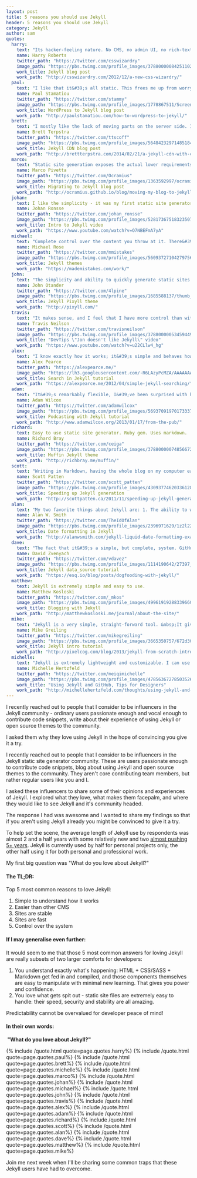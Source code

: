 ```yaml
---
layout: post
title: 5 reasons you should use Jekyll
header: 5 reasons you should use Jekyll
category: Jekyll
author: sam
quotes:
  harry:
    text: "Its hacker-feeling nature. No CMS, no admin UI, no rich-text editor, no databases, etc. It just feels like a truly cheap-and-cheerful (whilst actually being very rich in features) way for a technical person to get a site up and running. It feels a lot &lsquo;closer to home&rsquo; by cutting out all the overhead that comes with a more traditional CMS and/or blogging platform. It&rsquo;s by developers, for developers."
    name: Harry Roberts
    twitter_path: "https://twitter.com/csswizardry"
    image_path: "https://pbs.twimg.com/profile_images/378800000842511021/741a0a2593ea55bbd6238f8705c7074f_400x400.jpeg"
    work_title: Jekyll blog post
    work_path: "http://csswizardry.com/2012/12/a-new-css-wizardry/"
  paul:
    text: "I like that it&#39;s all static. This frees me up from worrying about making sure I have regular non-corrupt database backups or making sure my CMS was patched of all new security vulnerabilities. Now I just host on Amazon S3 with Cloudfront and have no worries about security or performance."
    name: Paul Stamatiou
    twitter_path: "https://twitter.com/stammy"
    image_path: "https://pbs.twimg.com/profile_images/1778867511/Screen_Shot_2012-01-24_at_2.03.52_PM_400x400.png"
    work_title: WordPress to Jekyll blog post
    work_path: "http://paulstamatiou.com/how-to-wordpress-to-jekyll/"
  brett:
    text: "I mostly like the lack of moving parts on the server side. I&#39;ve spent an excessive amount of time replicating standard blogging workflows for my Jekyll setup, so in my case it&#39;s definitely not about convenience. But my site (http://brettterpstra.com) is fast and holds up well under heavy traffic."
    name: Brett Terpstra
    twitter_path: "https://twitter.com/ttscoff"
    image_path: "https://pbs.twimg.com/profile_images/564842329714851840/qqDLuEwd_400x400.jpeg"
    work_title: Jekyll CDN blog post
    work_path: "http://brettterpstra.com/2014/02/21/a-jekyll-cdn-with-cloudfront/"
  marco:
    text: "Static site generation exposes the actual lower requirements of some websites: we&#39;re so obsessed with new features in websites that we miss the point of simpler use-cases."
    name: Marco Pivetta
    twitter_path: "https://twitter.com/Ocramius"
    image_path: "https://pbs.twimg.com/profile_images/1363592997/ocramius-aethril-marco-pivetta-1_400x400.png"
    work_title: Migrating to Jekyll blog post
    work_path: "http://ocramius.github.io/blog/moving-my-blog-to-jekyll/"
  johan:
    text: I like the simplicity - it was my first static site generator so knowing this kind of thing existed was a relief from either classic CMS systems or using PHP includes.
    name: Johan Ronsse
    twitter_path: "https://twitter.com/johan_ronsse"
    image_path: "https://pbs.twimg.com/profile_images/528173675183235075/COCkQ3PO_400x400.jpeg"
    work_title: Intro to Jekyll video
    work_path: "https://www.youtube.com/watch?v=O7NBEFmA7yA"
  michael:
    text: "Complete control over the content you throw at it. There&#39;s no mystery to what&#39;s going on and it&#39;s easy to understand if you have a basic knowledge of how web pages are built."
    name: Michael Rose
    twitter_path: "https://twitter.com/mmistakes"
    image_path: "https://pbs.twimg.com/profile_images/560937271042797568/m5VndD_B.jpeg"
    work_title: Jekyll themes
    work_path: "https://mademistakes.com/work/"
  john:
    text: "The simplicity and ability to quickly generate static sites. I greatly enjoy the ability to use includes in order to share common components like navigation, footers, etc. Same goes for multiple layout support. CLI support is also key."
    name: John Otander
    twitter_path: "https://twitter.com/4lpine"
    image_path: "https://pbs.twimg.com/profile_images/1685588137/thumb_400x400.jpg"
    work_title: Jekyll Pixyll theme
    work_path: "http://pixyll.com/"
  travis:
    text: "It makes sense, and I feel that I have more control than with any other CMS I&#39;ve used."
    name: Travis Neilson
    twitter_path: "https://twitter.com/travisneilson"
    image_path: "https://pbs.twimg.com/profile_images/378800000534594497/ff6e59ec85e5f439931a13a11e7e5212_400x400.jpeg"
    work_title: "DevTips \"Jon doesn't like Jekyll\" video"
    work_path: "https://www.youtube.com/watch?v=u22CLlw4_hg"
  alex:
    text: "I know exactly how it works; it&#39;s simple and behaves how I expect. Being able to write in Markdown is part of this, I have found WYSIWYG editors often produce ugly and sometimes wrong HTML, whereas the Markdown to HTML conversion is very deterministic."
    name: Alex Pearce
    twitter_path: "https://alexpearce.me/"
    image_path: "https://lh3.googleusercontent.com/-R6LAzyPcMZA/AAAAAAAAAAI/AAAAAAAAALs/iZEqemMNQTc/s120-c/photo.jpg"
    work_title: Search in Jekyll tutorial
    work_path: "https://alexpearce.me/2012/04/simple-jekyll-searching/"
  adam:
    text: "It&#39;s remarkably flexible, I&#39;ve been surprised with how easily it has been to make it do something that isn&#39;t technically blogging; photo galleries, podcasting, that sort of thing."
    name: Adam Wilcox
    twitter_path: "https://twitter.com/adamwilcox"
    image_path: "https://pbs.twimg.com/profile_images/569370919701733376/SZzuCEB-_400x400.jpeg"
    work_title: Podcasting with Jekyll tutorial
    work_path: "http://www.adamwilcox.org/2013/01/17/from-the-pub/"
  richard:
    text: Easy to use static site generator. Ruby gem. Uses markdown.
    name: Richard Bray
    twitter_path: "https://twitter.com/ceiga"
    image_path: "https://pbs.twimg.com/profile_images/378800000748566726/83e335bc62829792ef3fa876463bb7e3_400x400.jpeg"
    work_title: Muffin Jekyll theme
    work_path: "http://richbray.me/muffin/"
  scott:
    text: "Writing in Markdown, having the whole blog on my computer easily, lack of a database, deploying with rsync and (last but not least) the speed for users."
    name: Scott Patten
    twitter_path: "https://twitter.com/scott_patten"
    image_path: "https://pbs.twimg.com/profile_images/430937746203361280/BtLohkmk_400x400.png"
    work_title: Speeding up Jekyll generation
    work_path: "http://scottpatten.ca/2011/11/speeding-up-jekyll-generation.html"
  alan:
    text: "My two favorite things about Jekyll are: 1. The ability to write posts in Markdown and in my text editor of choice. When I used to use WordPress, I&#39;d always write offline and then copy and paste into the editor. Removing the extra step encourages me to write more.&nbsp; 2. The ease of hosting a static site and the reduction of security vulnerabilities eliminating dynamic process and frameworks provides. I understand WordPress has made improvements in the way security patches are distributed but I really like not having to worry about keeping even more software up to date. The machine I run my sites on automatically updates server patches. That equates to much less time maintaining the server."
    name: Alan W. Smith
    twitter_path: "https://twitter.com/TheIdOfAlan"
    image_path: "https://pbs.twimg.com/profile_images/2396971629/1z2l22mqcpqvhlv3hs9t_400x400.jpeg"
    work_title: Date formatting in Jekyll
    work_path: "http://alanwsmith.com/jekyll-liquid-date-formatting-examples"
  dave:
    text: "The fact that it&#39;s a simple, but complete, system. GitHub Pages support is also huge."
    name: David Zvenyach
    twitter_path: "https://twitter.com/vdavez"
    image_path: "https://pbs.twimg.com/profile_images/1114190642/27397_8639519_5240_n_400x400.jpg"
    work_title: Jekyll data_source tutorial
    work_path: "https://esq.io/blog/posts/dogfooding-with-jekyll/"
  matthew:
    text: Jekyll is extremely simple and easy to use.
    name: Matthew Kosloski
    twitter_path: "https://twitter.com/_mkos"
    image_path: "https://pbs.twimg.com/profile_images/499619192883396609/lAwfijv8_400x400.jpeg"
    work_title: Blogging with Jekyll
    work_path: "http://matthewkosloski.me/journal/about-the-site/"
  mike:
    text: "Jekyll is a very simple, straight-forward tool. &nbsp;It gives me just what I need to put together a blog or a static website without all of the extra junk. Tom Preston-Werner called it &quot;blogging for hackers&quot;, and I found that to be an appropriate description. &nbsp;Speaking as a programmer, I found it very easy to dive in and learn the basics. &nbsp;It gives you the freedom and ability to create just about anything you&#39;d need provided you are willing to learn Markdown and a little bit of the Liquid template engine."
    name: Mike Greiling
    twitter_path: "https://twitter.com/mikegreiling"
    image_path: "https://pbs.twimg.com/profile_images/3665350757/672d30f885ed73aa4e1d7d8d87289649_400x400.png"
    work_title: Jekyll intro tutorial
    work_path: "http://pixelcog.com/blog/2013/jekyll-from-scratch-introduction/"
  michelle:
    text: "Jekyll is extremely lightweight and customizable. I can use standard HTML/CSS with Jekyll as a page templater, and that's *it*. It doesn't force me to change anything else about my workflow or learn lots and lots of new things/languages. And...I can use it in combination with Github Pages to host stuff for free :D"
    name: Michelle Hertzfeld
    twitter_path: "https://twitter.com/meiqimichelle"
    image_path: "https://pbs.twimg.com/profile_images/478563672785035264/F2GFnKCb_400x400.jpeg"
    work_title: "Using Jekyll and GitHub, Tips for Designers"
    work_path: "http://michellehertzfeld.com/thoughts/using-jekyll-and-github-tips-for-designers/"
---
```

I recently reached out to people that I consider to be influencers in the Jekyll community - ordinary users passionate enough and vocal enough to contribute code snippets,&nbsp;write about their experience of using Jekyll or open source themes to the community.

I asked them why they love using Jekyll in the hope of convincing you give it a try.

<!-- excerpt stop -->

I recently reached out to people that I consider to be influencers in the Jekyll static site generator community. These are users passionate enough to contribute code snippets, blog about using Jekyll and open source themes to the community. They aren&#39;t core contributing team members, but rather regular users like you and I.

I asked these influencers to share some of their opinions and experiences of Jekyll. I explored what they love, what makes them facepalm, and where they would like to see Jekyll and it&#39;s community headed. 

The response I had was awesome and I wanted to share my findings so that if you aren&#39;t using Jekyll already you might be convinced to give it a try.

To help set the scene, the average length of Jekyll use by respondents was almost 2 and a half years with some relatively new and two [almost pushing 5+ years](http://tom.preston-werner.com/2008/11/17/blogging-like-a-hacker.html). Jekyll is currently used by half for personal projects only, the other half using it for both personal and professional work.

My first big question was &quot;What do you love about Jekyll?&quot;

#### The TL;DR:

Top 5 most common reasons to love Jekyll:

1.  Simple to understand how it works
2.  Easier than other CMS
3.  Sites are stable
4.  Sites are fast
5.  Control over the system

#### If I may generalise even further:

It would seem to me that those 5 most common answers for loving Jekyll are really subsets of two larger comforts for developers:

1.  You understand exactly what&#39;s happening: HTML + CSS/SASS + Markdown get fed in and compiled, and those components themselves are easy to manipulate with minimal new learning. That gives you power and confidence.
2.  You love what gets spit out - static site files are extremely easy to handle: their speed, security and stability are all amazing.

Predictability cannot be overvalued for developer peace of mind!

#### In their own words:

**&nbsp;&quot;What do you love about Jekyll?&quot;**

{% include /quote.html quote=page.quotes.harry%}
{% include /quote.html quote=page.quotes.paul%}
{% include /quote.html quote=page.quotes.brett%}
{% include /quote.html quote=page.quotes.michelle%}
{% include /quote.html quote=page.quotes.marco%}
{% include /quote.html quote=page.quotes.johan%}
{% include /quote.html quote=page.quotes.michael%}
{% include /quote.html quote=page.quotes.john%}
{% include /quote.html quote=page.quotes.travis%}
{% include /quote.html quote=page.quotes.alex%}
{% include /quote.html quote=page.quotes.adam%}
{% include /quote.html quote=page.quotes.richard%}
{% include /quote.html quote=page.quotes.scott%}
{% include /quote.html quote=page.quotes.alan%}
{% include /quote.html quote=page.quotes.dave%}
{% include /quote.html quote=page.quotes.matthew%}
{% include /quote.html quote=page.quotes.mike%}

Join me next week when I&#39;ll be sharing some common traps that these Jekyll users have had to overcome.